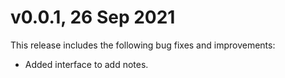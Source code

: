 # v0.0.1, 26 Sep 2021

This release includes the following bug fixes and improvements:

- Added interface to add notes.
